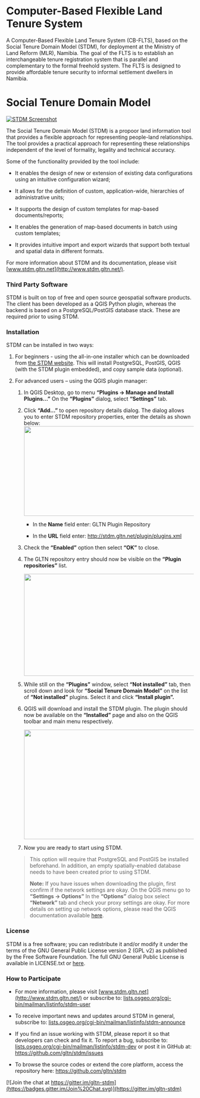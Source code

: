 **Computer-Based Flexible Land Tenure System**
==============================
A Computer-Based Flexible Land Tenure System (CB-FLTS), based on the Social Tenure Domain Model (STDM), for deployment at the Ministry of Land Reform (MLR), Namibia. The goal of the FLTS is to establish an interchangeable tenure registration system that is parallel and complementary to the formal freehold system. The FLTS is designed to provide affordable tenure security to informal settlement dwellers in Namibia.

**Social Tenure Domain Model**
==============================

[![STDM Screenshot](/images/readme/image1.png)](http://stdm.gltn.net/)

The Social Tenure Domain Model (STDM) is a propoor land information tool that provides a flexible approach for representing people-land relationships. The tool provides a practical approach for representing these relationships independent of the level of formality, legality and technical accuracy.

Some of the functionality provided by the tool include:

-   It enables the design of new or extension of existing data configurations using an intuitive configuration wizard;

-   It allows for the definition of custom, application-wide, hierarchies of administrative units;

-   It supports the design of custom templates for map-based documents/reports;

-   It enables the generation of map-based documents in batch using custom templates;

-   It provides intuitive import and export wizards that support both textual and spatial data in different formats.

For more information about STDM and its documentation, please visit [www.stdm.gltn.net](http://www.stdm.gltn.net/).

### Third Party Software

STDM is built on top of free and open source geospatial software products. The client has been developed as a QGIS Python plugin, whereas the backend is based on a PostgreSQL/PostGIS database stack. These are required prior to using STDM.

### Installation

STDM can be installed in two ways:

1.  For beginners - using the all-in-one installer which can be downloaded from [the STDM website](http://www.stdm.gltn.net/downloads/). This will install PostgreSQL, PostGIS, QGIS (with the STDM plugin embedded), and copy sample data (optional).

2.  For advanced users – using the QGIS plugin manager:

    1.  In QGIS Desktop, go to menu **“Plugins -&gt; Manage and Install Plugins…”** On the **“Plugins”** dialog, select **“Settings”** tab.

    2.  Click **“Add…”** to open repository details dialog. The dialog allows you to enter STDM repository properties, enter the details as shown below:
        <img src="./images/readme/image3.png" width="520" height="240" />

        -   In the **Name** field enter: GLTN Plugin Repository

        -   In the **URL** field enter: <http://stdm.gltn.net/plugin/plugins.xml>

    3.  Check the **“Enabled”** option then select **“OK”** to close.

    4.  The GLTN repository entry should now be visible on the **“Plugin repositories”** list.

        <img src="./images/readme/image4.png" width="516" height="273" />

    5.  While still on the **“Plugins”** window, select **“Not installed”** tab, then scroll down and look for **“Social Tenure Domain Model”** on the list of **“Not installed”** plugins. Select it and click **“Install plugin”.**

    6.  QGIS will download and install the STDM plugin. The plugin should now be available on the **“Installed”** page and also on the QGIS toolbar and main menu respectively.
        
        <img src="./images/readme/image5.png" width="550" height="293" />

    7.  Now you are ready to start using STDM.

    > This option will require that PostgreSQL and PostGIS be installed beforehand. In addition, an empty spatially-enabled database needs to have been created prior to using STDM.
    >
    > **Note:** If you have issues when downloading the plugin, first confirm if the network settings are okay. On the QGIS menu go to **“Settings -&gt; Options”** In the **“Options”** dialog box select **“Network”** tab and check your proxy settings are okay. For more details on setting up network options, please read the QGIS documentation available [here](http://docs.qgis.org/testing/en/docs/user_manual/).

### License

STDM is a free software; you can redistribute it and/or modify it under the terms of the GNU General Public License version 2 (GPL v2) as published by the Free Software Foundation. The full GNU General Public License is available in LICENSE.txt or [here](http://www.gnu.org/licenses/gpl-2.0.html).
    

### How to Participate

-   For more information, please visit [www.stdm.gltn.net](http://www.stdm.gltn.net/) or subscribe to: [lists.osgeo.org/cgi-bin/mailman/listinfo/stdm-user](http://lists.osgeo.org/cgi-bin/mailman/listinfo/stdm-user)

-   To receive important news and updates around STDM in general, subscribe to: [lists.osgeo.org/cgi-bin/mailman/listinfo/stdm-announce](http://lists.osgeo.org/cgi-bin/mailman/listinfo/stdm-announce)

-   If you find an issue working with STDM, please report it so that developers can check and fix it. To report a bug, subscribe to: [lists.osgeo.org/cgi-bin/mailman/listinfo/stdm-dev](http://lists.osgeo.org/cgi-bin/mailman/listinfo/stdm-dev) or post it in GitHub at: <https://github.com/gltn/stdm/issues>

-   To browse the source codes or extend the core platform, access the repository here: <https://github.com/gltn/stdm>

[![Join the chat at https://gitter.im/gltn-stdm](https://badges.gitter.im/Join%20Chat.svg)](https://gitter.im/gltn-stdm)
